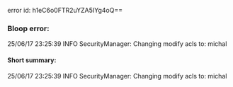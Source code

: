 error id: h1eC6o0FTR2uYZA5IYg4oQ==
### Bloop error:

25/06/17 23:25:39 INFO SecurityManager: Changing modify acls to: michal
#### Short summary: 

25/06/17 23:25:39 INFO SecurityManager: Changing modify acls to: michal